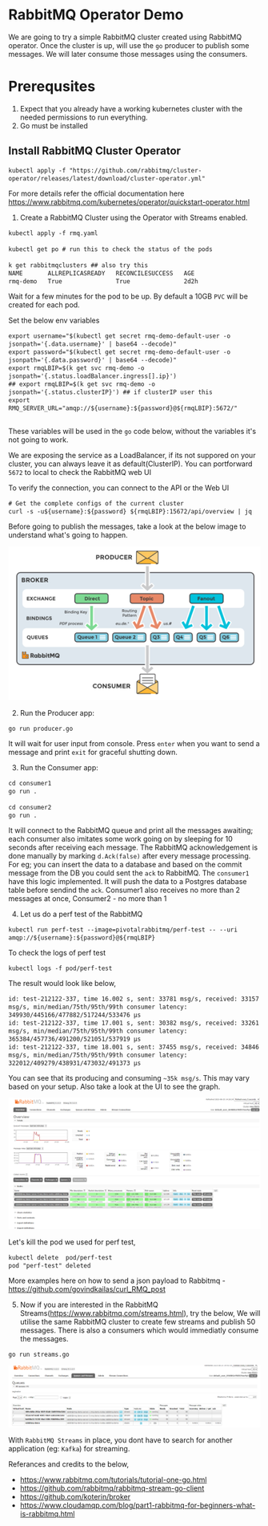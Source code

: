 # RabbitMQ Operator Demo
We are going to try a simple RabbitMQ cluster created using RabbitMQ operator. Once the cluster is up, will use the `go` producer to publish some messages.
We will later consume those messages using the consumers.


# Prerequsites
1. Expect that you already have a working kubernetes cluster with the needed permissions to run everything.
2. Go must be installed

## Install RabbitMQ Cluster Operator
```
kubectl apply -f "https://github.com/rabbitmq/cluster-operator/releases/latest/download/cluster-operator.yml"

```
For more details refer the official documentation here https://www.rabbitmq.com/kubernetes/operator/quickstart-operator.html

1. Create a RabbitMQ Cluster using the Operator with Streams enabled.
```
kubectl apply -f rmq.yaml

kubectl get po # run this to check the status of the pods

k get rabbitmqclusters ## also try this
NAME       ALLREPLICASREADY   RECONCILESUCCESS   AGE
rmq-demo   True               True               2d2h
```
Wait for a few minutes for the pod to be up. 
By default a 10GB `PVC` will be created for each pod. 

Set the below env variables
```
export username="$(kubectl get secret rmq-demo-default-user -o jsonpath='{.data.username}' | base64 --decode)"
export password="$(kubectl get secret rmq-demo-default-user -o jsonpath='{.data.password}' | base64 --decode)"
export rmqLBIP=$(k get svc rmq-demo -o jsonpath='{.status.loadBalancer.ingress[].ip}')
## export rmqLBIP=$(k get svc rmq-demo -o jsonpath='{.status.clusterIP}') ## if clusterIP user this
export RMQ_SERVER_URL="amqp://${username}:${password}@${rmqLBIP}:5672/" 


```
These variables will be used in the `go` code below, without the variables it's not going to work.


We are exposing the service as a LoadBalancer, if its not suppored on your cluster, you can always leave it as default(ClusterIP). You can portforward `5672` to local to check the RabbitMQ web UI

To verify the connection, you can connect to the API or the Web UI
```
# Get the complete configs of the current cluster
curl -s -u${username}:${password} ${rmqLBIP}:15672/api/overview | jq
```

Before going to publish the messages, take a look at the below image to understand what's going to happen.

![Producer/Consumer model](image.png)

2. Run the Producer app:
```
go run producer.go
```
It will wait for user input from console. Press `enter` when you want to send a message and print `exit` for graceful shutting down.

3. Run the Consumer app:
```
cd consumer1
go run .

cd consumer2
go run .
```
It will connect to the RabbitMQ queue and print all the messages awaiting; each consumer also imitates some work going on by sleeping for 10 seconds after receiving each message. The RabbitMQ acknowledgement is done manually by marking `d.Ack(false)` after every message processing. For eg; you can insert the data to a database and based on the commit message from the DB you could sent the `ack` to RabbitMQ. The `consumer1` have this logic implemented. It will push the data to a Postgres database table before sendind the `ack`.
Consumer1 also receives no more than 2 messages at once, Consumer2 - no more than 1


4. Let us do a perf test of the RabbitMQ 
```
kubectl run perf-test --image=pivotalrabbitmq/perf-test -- --uri amqp://${username}:${password}@${rmqLBIP}
```

To check the logs of perf test 
```
kubectl logs -f pod/perf-test
```

The result would look like below,
```
id: test-212122-337, time 16.002 s, sent: 33781 msg/s, received: 33157 msg/s, min/median/75th/95th/99th consumer latency: 349930/445166/477882/517244/533476 µs
id: test-212122-337, time 17.001 s, sent: 30382 msg/s, received: 33261 msg/s, min/median/75th/95th/99th consumer latency: 365384/457736/491200/521051/537919 µs
id: test-212122-337, time 18.001 s, sent: 37455 msg/s, received: 34846 msg/s, min/median/75th/95th/99th consumer latency: 322012/409279/438931/473032/491373 µs
```
You can see that its producing and consuming `~35k msg/s`. This may vary based on your setup. Also take a look at the UI to see the graph.

![Message Rates](image-2.png)

Let's kill the pod we used for perf test,
```
kubectl delete  pod/perf-test
pod "perf-test" deleted
```

More examples here on how to send a json payload to Rabbitmq - https://github.com/govindkailas/curl_RMQ_post

5. Now if you are interested in the RabbitMQ Streams(https://www.rabbitmq.com/streams.html), try the below,
We will utilise the same RabbitMQ cluster to create few streams and publish 50 messages. There is also a consumers which would immediatly consume the messages.

```
go run streams.go
```

![streams](image-1.png)

With `RabbitMQ Streams` in place, you dont have to search for another application (eg: `Kafka`) for streaming.

Referances and credits to the below,
- https://www.rabbitmq.com/tutorials/tutorial-one-go.html
- https://github.com/rabbitmq/rabbitmq-stream-go-client
- https://github.com/koterin/broker
- https://www.cloudamqp.com/blog/part1-rabbitmq-for-beginners-what-is-rabbitmq.html